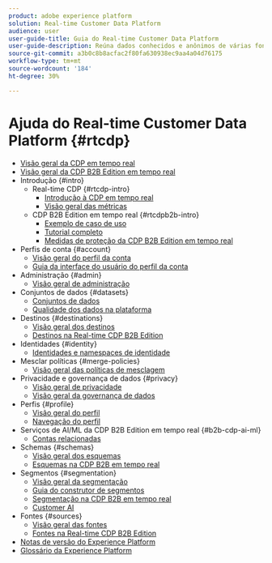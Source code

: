 ```yaml
---
product: adobe experience platform
solution: Real-time Customer Data Platform
audience: user
user-guide-title: Guia do Real-time Customer Data Platform
user-guide-description: Reúna dados conhecidos e anônimos de várias fontes corporativas para criar perfis de clientes, criar segmentos de público-alvo a partir desses perfis e ativar esses segmentos para destinos de terceiros.
source-git-commit: a3b0c8b8acfac2f80fa630938ec9aa4a04d76175
workflow-type: tm+mt
source-wordcount: '184'
ht-degree: 30%

---
```



# Ajuda do Real-time Customer Data Platform {#rtcdp}

* [Visão geral da CDP em tempo real](overview.md)
* [Visão geral da CDP B2B Edition em tempo real](b2b-overview.md)
* Introdução {#intro}
   * Real-time CDP {#rtcdp-intro}
      * [Introdução à CDP em tempo real](get-started.md)
      * [Visão geral das métricas](home-page-dashboards.md)
   * CDP B2B Edition em tempo real {#rtcdpb2b-intro}
      * [Exemplo de caso de uso](./b2b-use-case.md)
      * [Tutorial completo](./b2b-tutorial.md)
      * [Medidas de proteção da CDP B2B Edition em tempo real](b2b-guardrails.md)
* Perfis de conta {#account}
   * [Visão geral do perfil da conta](accounts/account-profile-overview.md)
   * [Guia da interface do usuário do perfil da conta](accounts/account-profile-ui-guide.md)
* Administração {#admin}
   * [Visão geral de administração](administration/admin-overview.md)
* Conjuntos de dados {#datasets}
   * [Conjuntos de dados](datasets/dataset.md)
   * [Qualidade dos dados na plataforma](datasets/data-quality.md)
* Destinos {#destinations}
   * [Visão geral dos destinos](destinations/overview.md)
   * [Destinos na Real-time CDP B2B Edition](destinations/b2b.md)
* Identidades {#identity}
   * [Identidades e namespaces de identidade](profile/identities-overview.md)
* Mesclar políticas {#merge-policies}
   * [Visão geral das políticas de mesclagem](profile/merge-policies.md)
* Privacidade e governança de dados {#privacy}
   * [Visão geral de privacidade](privacy/privacy-overview.md)
   * [Visão geral da governança de dados](privacy/data-governance-overview.md)
* Perfis {#profile}
   * [Visão geral do perfil](profile/profile-overview.md)
   * [Navegação do perfil](profile/profile-browse.md)
* Serviços de AI/ML da CDP B2B Edition em tempo real {#b2b-cdp-ai-ml}
   * [Contas relacionadas](b2b-ai-ml-services/related-accounts.md)
* Schemas {#schemas}
   * [Visão geral dos esquemas](schemas/overview.md)
   * [Esquemas na CDP B2B em tempo real](schemas/b2b.md)
* Segmentos {#segmentation}
   * [Visão geral da segmentação](segmentation/segmentation-overview.md)
   * [Guia do construtor de segmentos](segmentation/segment-builder-guide.md)
   * [Segmentação na CDP B2B em tempo real](segmentation/b2b.md)
   * [Customer AI](segmentation/customer-ai.md)
* Fontes {#sources}
   * [Visão geral das fontes](sources/sources-overview.md)
   * [Fontes na Real-time CDP B2B Edition](sources/b2b.md)
* [Notas de versão do Experience Platform](https://www.adobe.com/go/platform-release-notes-en)
* [Glossário da Experience Platform](https://www.adobe.com/go/platform-glossary-en)
